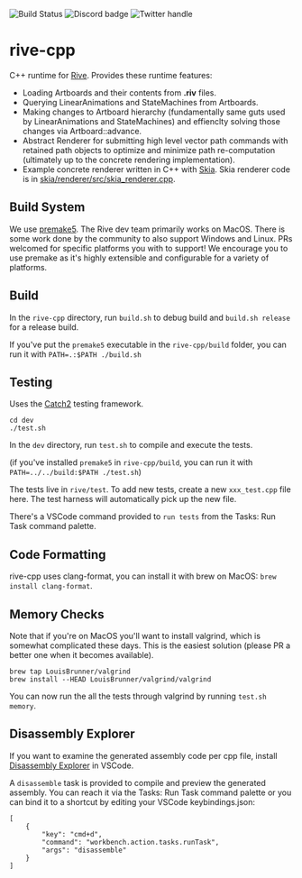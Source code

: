 ![Build Status](https://github.com/rive-app/rive-cpp/actions/workflows/tests.yml/badge.svg) 
![Discord badge](https://img.shields.io/discord/532365473602600965)
![Twitter handle](https://img.shields.io/twitter/follow/rive_app.svg?style=social&label=Follow)


# rive-cpp
C++ runtime for [Rive](https://rive.app). Provides these runtime features:
- Loading Artboards and their contents from **.riv** files.
- Querying LinearAnimations and StateMachines from Artboards.
- Making changes to Artboard hierarchy (fundamentally same guts used by LinearAnimations and StateMachines) and effienclty solving those changes via Artboard::advance.
- Abstract Renderer for submitting high level vector path commands with retained path objects to optimize and minimize path re-computation (ultimately up to the concrete rendering implementation).
- Example concrete renderer written in C++ with [Skia](https://skia.org/). Skia renderer code is in [skia/renderer/src/skia_renderer.cpp](skia/renderer/src/skia_renderer.cpp).

## Build System
We use [premake5](https://premake.github.io/). The Rive dev team primarily works on MacOS. There is some work done by the community to also support Windows and Linux. PRs welcomed for specific platforms you with to support! We encourage you to use premake as it's highly extensible and configurable for a variety of platforms.

## Build
In the ```rive-cpp``` directory, run ```build.sh``` to debug build and ```build.sh release``` for a release build.

If you've put the `premake5` executable in the `rive-cpp/build` folder, you can run it with `PATH=.:$PATH ./build.sh`

## Testing
Uses the [Catch2](https://github.com/catchorg/Catch2) testing framework.

```
cd dev
./test.sh
```

In the ```dev``` directory, run ```test.sh``` to compile and execute the tests.

(if you've installed `premake5` in `rive-cpp/build`, you can run it with `PATH=../../build:$PATH ./test.sh`)

The tests live in ```rive/test```. To add new tests, create a new ```xxx_test.cpp``` file here. The test harness will automatically pick up the new file.

There's a VSCode command provided to ```run tests``` from the Tasks: Run Task command palette. 

## Code Formatting
rive-cpp uses clang-format, you can install it with brew on MacOS: ```brew install clang-format```.

## Memory Checks
Note that if you're on MacOS you'll want to install valgrind, which is somewhat complicated these days. This is the easiest solution (please PR a better one when it becomes available).
```
brew tap LouisBrunner/valgrind
brew install --HEAD LouisBrunner/valgrind/valgrind
```
You can now run the all the tests through valgrind by running ```test.sh memory```.

## Disassembly Explorer
If you want to examine the generated assembly code per cpp file, install [Disassembly Explorer](https://marketplace.visualstudio.com/items?itemName=dseight.disasexpl) in VSCode.

A ```disassemble``` task is provided to compile and preview the generated assembly. You can reach it via the Tasks: Run Task command palette or you can bind it to a shortcut by editing your VSCode keybindings.json:
```
[
    {
        "key": "cmd+d",
        "command": "workbench.action.tasks.runTask",
        "args": "disassemble"
    }
]
```
